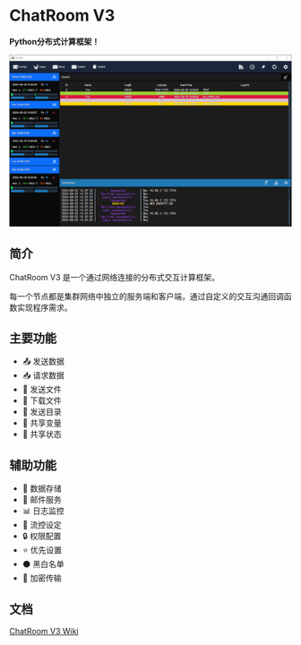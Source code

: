 # ChatRoom V3

**Python分布式计算框架！**

![main][1]

## 简介

ChatRoom V3 是一个通过网络连接的分布式交互计算框架。

每一个节点都是集群网络中独立的服务端和客户端，通过自定义的交互沟通回调函数实现程序需求。

## 主要功能

* 📤 发送数据
* 📥 请求数据
* 📁 发送文件
* 📂 下载文件
* 📂 发送目录
* 🔄 共享变量
* 🔄 共享状态

## 辅助功能

* 💾 数据存储
* 📧 邮件服务
* 📊 日志监控
* 🔄 流控设定
* 🔒 权限配置
* ⭐ 优先设置
* ⚫ 黑白名单
* 🔐 加密传输

## 文档

[ChatRoom V3 Wiki](https://github.com/EVA-JianJun/ChatRoom-V3/wiki)

[1]: ./images/main.png
